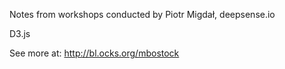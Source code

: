 Notes from workshops conducted by Piotr Migdał, deepsense.io

D3.js


See more at:
http://bl.ocks.org/mbostock